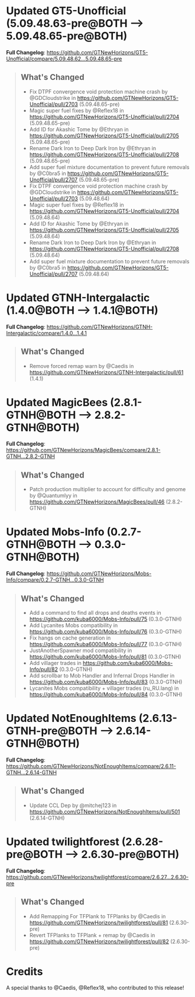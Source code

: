 # Updated GT5-Unofficial (5.09.48.63-pre@BOTH --> 5.09.48.65-pre@BOTH)
**Full Changelog**: https://github.com/GTNewHorizons/GT5-Unofficial/compare/5.09.48.62...5.09.48.65-pre
>## What's Changed
> * Fix DTPF convergence void protection machine crash by @GDCloudstrike in https://github.com/GTNewHorizons/GT5-Unofficial/pull/2703 (5.09.48.65-pre)
> * Magic super fuel fixes by @Reflex18 in https://github.com/GTNewHorizons/GT5-Unofficial/pull/2704 (5.09.48.65-pre)
> * Add ID for Akashic Tome by @Ethryan in https://github.com/GTNewHorizons/GT5-Unofficial/pull/2705 (5.09.48.65-pre)
> * Rename Dark Iron to Deep Dark Iron by @Ethryan in https://github.com/GTNewHorizons/GT5-Unofficial/pull/2708 (5.09.48.65-pre)
> * Add super fuel mixture documentation to prevent future removals by @C0bra5 in https://github.com/GTNewHorizons/GT5-Unofficial/pull/2707 (5.09.48.65-pre)
> * Fix DTPF convergence void protection machine crash by @GDCloudstrike in https://github.com/GTNewHorizons/GT5-Unofficial/pull/2703 (5.09.48.64)
> * Magic super fuel fixes by @Reflex18 in https://github.com/GTNewHorizons/GT5-Unofficial/pull/2704 (5.09.48.64)
> * Add ID for Akashic Tome by @Ethryan in https://github.com/GTNewHorizons/GT5-Unofficial/pull/2705 (5.09.48.64)
> * Rename Dark Iron to Deep Dark Iron by @Ethryan in https://github.com/GTNewHorizons/GT5-Unofficial/pull/2708 (5.09.48.64)
> * Add super fuel mixture documentation to prevent future removals by @C0bra5 in https://github.com/GTNewHorizons/GT5-Unofficial/pull/2707 (5.09.48.64)
>

# Updated GTNH-Intergalactic (1.4.0@BOTH --> 1.4.1@BOTH)
**Full Changelog**: https://github.com/GTNewHorizons/GTNH-Intergalactic/compare/1.4.0...1.4.1
>## What's Changed
> * Remove forced remap warn by @Caedis in https://github.com/GTNewHorizons/GTNH-Intergalactic/pull/61 (1.4.1)
>

# Updated MagicBees (2.8.1-GTNH@BOTH --> 2.8.2-GTNH@BOTH)
**Full Changelog**: https://github.com/GTNewHorizons/MagicBees/compare/2.8.1-GTNH...2.8.2-GTNH
>## What's Changed
> * Patch production multiplier to account for difficulty and genome by @Quantumlyy in https://github.com/GTNewHorizons/MagicBees/pull/46 (2.8.2-GTNH)
>

# Updated Mobs-Info (0.2.7-GTNH@BOTH --> 0.3.0-GTNH@BOTH)
**Full Changelog**: https://github.com/GTNewHorizons/Mobs-Info/compare/0.2.7-GTNH...0.3.0-GTNH
>## What's Changed
> * Add a command to find all drops and deaths events in https://github.com/kuba6000/Mobs-Info/pull/75 (0.3.0-GTNH)
> * Add Lycanites Mobs compatibility in https://github.com/kuba6000/Mobs-Info/pull/76 (0.3.0-GTNH)
> * Fix hangs on cache generation in https://github.com/kuba6000/Mobs-Info/pull/77 (0.3.0-GTNH)
> * JustAnotherSpawner mod compatibility in https://github.com/kuba6000/Mobs-Info/pull/81 (0.3.0-GTNH)
> * Add villager trades in https://github.com/kuba6000/Mobs-Info/pull/82 (0.3.0-GTNH)
> * Add scrollbar to Mob Handler and Infernal Drops Handler in https://github.com/kuba6000/Mobs-Info/pull/83 (0.3.0-GTNH)
> * Lycanites Mobs compatibility + villager trades (ru_RU.lang) in https://github.com/kuba6000/Mobs-Info/pull/84 (0.3.0-GTNH)
>

# Updated NotEnoughItems (2.6.13-GTNH-pre@BOTH --> 2.6.14-GTNH@BOTH)
**Full Changelog**: https://github.com/GTNewHorizons/NotEnoughItems/compare/2.6.11-GTNH...2.6.14-GTNH
>## What's Changed
> * Update CCL Dep by @mitchej123 in https://github.com/GTNewHorizons/NotEnoughItems/pull/501 (2.6.14-GTNH)
>

# Updated twilightforest (2.6.28-pre@BOTH --> 2.6.30-pre@BOTH)
**Full Changelog**: https://github.com/GTNewHorizons/twilightforest/compare/2.6.27...2.6.30-pre
>## What's Changed
> * Add Remapping For TFPlank to TFPlanks by @Caedis in https://github.com/GTNewHorizons/twilightforest/pull/81 (2.6.30-pre)
> * Revert TFPlanks to TFPlank + remap by @Caedis in https://github.com/GTNewHorizons/twilightforest/pull/82 (2.6.30-pre)
>

# Credits
A special thanks to @Caedis, @Reflex18, who contributed to this release!